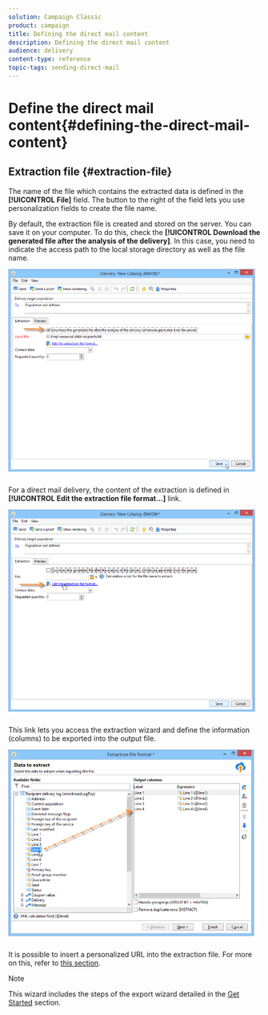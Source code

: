 ```yaml
---
solution: Campaign Classic
product: campaign
title: Defining the direct mail content
description: Defining the direct mail content
audience: delivery
content-type: reference
topic-tags: sending-direct-mail
---
```


# Define the direct mail content{#defining-the-direct-mail-content}

## Extraction file {#extraction-file}

The name of the file which contains the extracted data is defined in the **[!UICONTROL File]** field. The button to the right of the field lets you use personalization fields to create the file name.

By default, the extraction file is created and stored on the server. You can save it on your computer. To do this, check the **[!UICONTROL Download the generated file after the analysis of the delivery]**. In this case, you need to indicate the access path to the local storage directory as well as the file name.

![](assets/s_ncs_user_mail_delivery_local_file.png)

For a direct mail delivery, the content of the extraction is defined in **[!UICONTROL Edit the extraction file format...]** link.

![](assets/s_ncs_user_mail_delivery_format_link.png)

This link lets you access the extraction wizard and define the information (columns) to be exported into the output file.

![](assets/s_ncs_user_mail_delivery_format_wz.png)

It is possible to insert a personalized URL into the extraction file. For more on this, refer to [this section](../../web/using/publishing-a-web-form.md).

>[!NOTE]
>
>This wizard includes the steps of the export wizard detailed in the [Get Started](../../platform/using/executing-export-jobs.md) section.
